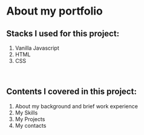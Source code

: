 # About my portfolio

## Stacks I used for this project:

1. Vanilla Javascript
2. HTML
3. CSS

<br>

## Contents I covered in this project:

1. About my background and brief work experience
2. My Skills
3. My Projects
4. My contacts
